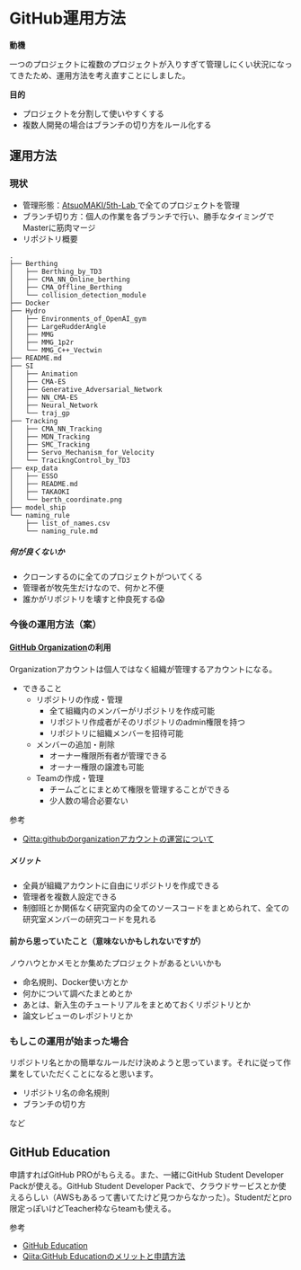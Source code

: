 # GitHub運用方法

**動機**

一つのプロジェクトに複数のプロジェクトが入りすぎて管理しにくい状況になってきたため、運用方法を考え直すことにしました。

**目的**

- プロジェクトを分割して使いやすくする
- 複数人開発の場合はブランチの切り方をルール化する



## 運用方法

### 現状

- 管理形態：[AtsuoMAKI/5th-Lab ](https://github.com/AtsuoMAKI/5th-Lab)で全てのプロジェクトを管理
- ブランチ切り方：個人の作業を各ブランチで行い、勝手なタイミングでMasterに筋肉マージ
- リポジトリ概要

```
.
├── Berthing
│   ├── Berthing_by_TD3
│   ├── CMA_NN_Online_berthing
│   ├── CMA_Offline_Berthing
│   └── collision_detection_module
├── Docker
├── Hydro
│   ├── Environments_of_OpenAI_gym
│   ├── LargeRudderAngle
│   ├── MMG
│   ├── MMG_1p2r
│   └── MMG_C++_Vectwin
├── README.md
├── SI
│   ├── Animation
│   ├── CMA-ES
│   ├── Generative_Adversarial_Network
│   ├── NN_CMA-ES
│   ├── Neural_Network
│   └── traj_gp
├── Tracking
│   ├── CMA_NN_Tracking
│   ├── MDN_Tracking
│   ├── SMC_Tracking
│   ├── Servo_Mechanism_for_Velocity
│   └── TracikngControl_by_TD3
├── exp_data
│   ├── ESSO
│   ├── README.md
│   ├── TAKAOKI
│   └── berth_coordinate.png
├── model_ship
└── naming_rule
    ├── list_of_names.csv
    └── naming_rule.md
```

##### 何が良くないか

- クローンするのに全てのプロジェクトがついてくる
- 管理者が牧先生だけなので、何かと不便
- 誰かがリポジトリを壊すと仲良死する:scream:



### 今後の運用方法（案）

#### [GitHub Organization](https://github.com/NAOE-5thLab)の利用

Organizationアカウントは個人ではなく組織が管理するアカウントになる。

- できること
  - リポジトリの作成・管理
    - 全て組織内のメンバーがリポジトリを作成可能
    - リポジトリ作成者がそのリポジトリのadmin権限を持つ
    - リポジトリに組織メンバーを招待可能
  - メンバーの追加・削除
    - オーナー権限所有者が管理できる
    - オーナー権限の譲渡も可能
  - Teamの作成・管理
    - チームごとにまとめて権限を管理することができる
    - 少人数の場合必要ない

参考

- [Qitta:githubのorganizationアカウントの運営について](https://qiita.com/chari/items/ee16bf16715f4bbcbd9b)



##### メリット

- 全員が組織アカウントに自由にリポジトリを作成できる
- 管理者を複数人設定できる
- 制御班とか関係なく研究室内の全てのソースコードをまとめられて、全ての研究室メンバーの研究コードを見れる



#### 前から思っていたこと（意味ないかもしれないですが）

ノウハウとかメモとか集めたプロジェクトがあるといいかも

- 命名規則、Docker使い方とか
- 何かについて調べたまとめとか
- あとは、新入生のチュートリアルをまとめておくリポジトリとか
- 論文レビューのレポジトリとか



### もしこの運用が始まった場合

リポジトリ名とかの簡単なルールだけ決めようと思っています。それに従って作業をしていただくことになると思います。

- リポジトリ名の命名規則
- ブランチの切り方

など







## GitHub Education

申請すればGitHub PROがもらえる。また、一緒にGitHub Student Developer Packが使える。GitHub Student Developer Packで、クラウドサービスとか使えるらしい（AWSもあるって書いてたけど見つからなかった）。Studentだとpro限定っぽいけどTeacher枠ならteamも使える。

参考

- [GitHub Education](https://education.github.com/)
- [Qiita:GitHub Educationのメリットと申請方法](https://qiita.com/Kobayashi2019/items/5adb9bde57691a770419)


